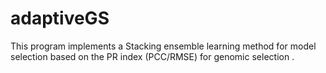 # adaptiveGS
This program implements a Stacking ensemble learning method for model selection based on the PR index (PCC/RMSE)  for  genomic selection .
